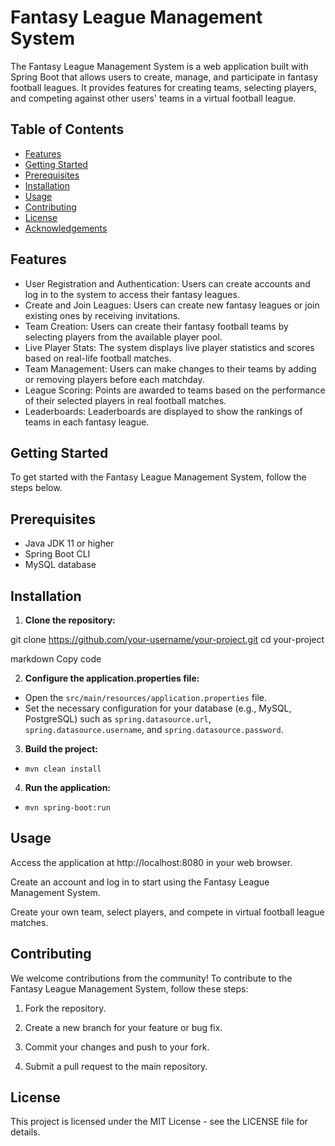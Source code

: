 # Fantasy League Management System

The Fantasy League Management System is a web application built with Spring Boot that allows users to create, manage, and participate in fantasy football leagues. It provides features for creating teams, selecting players, and competing against other users' teams in a virtual football league.

## Table of Contents

- [Features](#features)
- [Getting Started](#getting-started)
- [Prerequisites](#prerequisites)
- [Installation](#installation)
- [Usage](#usage)
- [Contributing](#contributing)
- [License](#license)
- [Acknowledgements](#acknowledgements)
 
## Features

- User Registration and Authentication: Users can create accounts and log in to the system to access their fantasy leagues.
- Create and Join Leagues: Users can create new fantasy leagues or join existing ones by receiving invitations.
- Team Creation: Users can create their fantasy football teams by selecting players from the available player pool.
- Live Player Stats: The system displays live player statistics and scores based on real-life football matches.
- Team Management: Users can make changes to their teams by adding or removing players before each matchday.
- League Scoring: Points are awarded to teams based on the performance of their selected players in real football matches.
- Leaderboards: Leaderboards are displayed to show the rankings of teams in each fantasy league.

## Getting Started

To get started with the Fantasy League Management System, follow the steps below.

## Prerequisites

- Java JDK 11 or higher
- Spring Boot CLI
- MySQL database

## Installation

1. **Clone the repository:**

git clone https://github.com/your-username/your-project.git
cd your-project

markdown
Copy code

2. **Configure the application.properties file:**

- Open the `src/main/resources/application.properties` file.
- Set the necessary configuration for your database (e.g., MySQL, PostgreSQL) such as `spring.datasource.url`, `spring.datasource.username`, and `spring.datasource.password`.

3. **Build the project:**

- `mvn clean install`

4. **Run the application:**

- `mvn spring-boot:run`

## Usage

Access the application at http://localhost:8080 in your web browser.

Create an account and log in to start using the Fantasy League Management System.

Create your own team, select players, and compete in virtual football league matches.

## Contributing

We welcome contributions from the community! To contribute to the Fantasy League Management System, follow these steps:

1. Fork the repository.

2. Create a new branch for your feature or bug fix.

3. Commit your changes and push to your fork.

4. Submit a pull request to the main repository.

## License

This project is licensed under the MIT License - see the LICENSE file for details.

